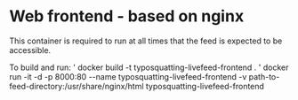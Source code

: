 # Web frontend - based on nginx

This container is required to run at all times that the feed is expected to be accessible.

To build and run:
' docker build -t typosquatting-livefeed-frontend .
' docker run -it -d -p 8000:80 --name typosquatting-livefeed-frontend -v path-to-feed-directory:/usr/share/nginx/html typosquatting-livefeed-frontend